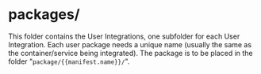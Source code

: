 # packages/
This folder contains the User Integrations, one subfolder for each User Integration.
Each user package needs a unique name (usually the same as the container/service being integrated).
The package is to be placed in the folder "`package/{{manifest.name}}/`".
